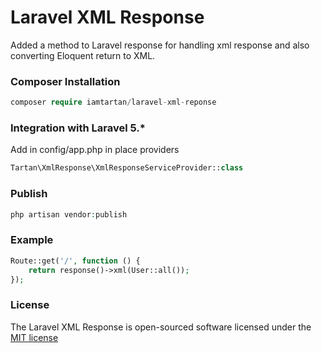 # Laravel XML Response
Added a method to Laravel response for handling xml response and also converting Eloquent return to XML.

### Composer Installation

```php
composer require iamtartan/laravel-xml-reponse
```

### Integration with Laravel 5.*

Add in config/app.php in place providers

```php
Tartan\XmlResponse\XmlResponseServiceProvider::class
```

### Publish

```php
php artisan vendor:publish
```

### Example
```php
Route::get('/', function () {
    return response()->xml(User::all());
});
```

### License

The Laravel XML Response is open-sourced software licensed under the [MIT license](http://opensource.org/licenses/MIT)
